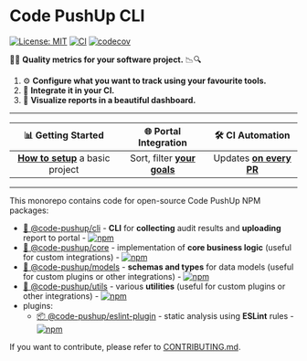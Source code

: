# Code PushUp CLI

[![License: MIT](https://img.shields.io/badge/License-MIT-yellow.svg)](https://opensource.org/licenses/MIT)
[![CI](https://github.com/code-pushup/cli/actions/workflows/ci.yml/badge.svg?branch=main)](https://github.com/code-pushup/cli/actions/workflows/ci.yml?query=branch%3Amain)
[![codecov](https://codecov.io/gh/code-pushup/cli/branch/main/graph/badge.svg?token=Y7V489JZ4A)](https://codecov.io/gh/code-pushup/cli)

🔎🔬 **Quality metrics for your software project.** 📉🔍

1. ⚙️ **Configure what you want to track using your favourite tools.**
2. 🤖 **Integrate it in your CI.**
3. 🌈 **Visualize reports in a beautiful dashboard.**

---

|                              📊 Getting Started                              |                           🌐 Portal Integration                            |                          🛠️ CI Automation                          |
| :--------------------------------------------------------------------------: | :------------------------------------------------------------------------: | :----------------------------------------------------------------: |
| **[How to setup](./packages/cli/README.md#getting-started)** a basic project | Sort, filter **[your goals](./packages/cli/README.md#portal-integration)** | Updates **[on every PR](./packages/cli/README.md#-ci-automation)** |

---

This monorepo contains code for open-source Code PushUp NPM packages:

- [🧩 @code-pushup/cli](./packages/cli#readme) - **CLI** for **collecting** audit results and **uploading** report to portal - [![npm](https://img.shields.io/npm/v/%40code-pushup%2Fcli.svg)](https://www.npmjs.com/package/%40code-pushup%2Fcli)
- [🧩 @code-pushup/core](./packages/core#readme) - implementation of **core business logic** (useful for custom integrations) - [![npm](https://img.shields.io/npm/v/%40code-pushup%2Fcore.svg)](https://www.npmjs.com/package/%40code-pushup%2Fcore)
- [🧩 @code-pushup/models](./packages/models#readme) - **schemas and types** for data models (useful for custom plugins or other integrations) - [![npm](https://img.shields.io/npm/v/%40code-pushup%2Fmodels.svg)](https://www.npmjs.com/package/%40code-pushup%2Fmodels)
- [🧩 @code-pushup/utils](./packages/utils#readme) - various **utilities** (useful for custom plugins or other integrations) - [![npm](https://img.shields.io/npm/v/%40code-pushup%2Futils.svg)](https://www.npmjs.com/package/%40code-pushup%2Futils)
- plugins:
  - [📦 @code-pushup/eslint-plugin](./packages/plugin-eslint#readme) - static analysis using **ESLint** rules - [![npm](https://img.shields.io/npm/v/%40code-pushup%2Feslint-plugin.svg)](https://www.npmjs.com/package/%40code-pushup%2Feslint-plugin)

If you want to contribute, please refer to [CONTRIBUTING.md](./CONTRIBUTING.md).
